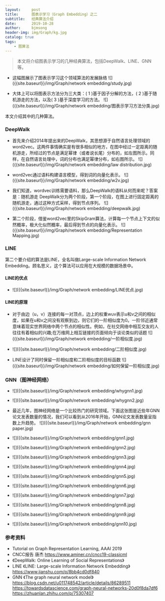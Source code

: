 ```yaml
---
layout:     post
title:      图表示学习（Graph Embedding）之二
subtitle:   经典算法介绍
date:       2019-10-28
author:     bjmsong
header-img: img/Graph/kg.jpg
catalog: true
tags:
    - 图算法
---
```

>本文将介绍图表示学习的几种经典算法，包括DeepWalk、LINE、GNN等。

<ul> 
<li markdown="1"> 
这幅图展示了图表示学习这个领域算法的发展脉络
![]({{site.baseurl}}/img/Graph/network embedding/study.jpg) 
</li> 
</ul> 


<ul> 
<li markdown="1"> 
大体上可以将图表示方法分为三大类：( 1 )基于因子分解的方法，( 2 )基于随机游走的方法，以及( 3 )基于深度学习的方法。
![]({{site.baseurl}}/img/Graph/network embedding/图表示学习方法分类.jpg) 
</li> 
</ul> 


本文介绍其中的几种算法。

### DeepWalk
<ul> 
<li markdown="1"> 
首先来介绍2014年提出来的DeepWalk，其思想源于自然语言处理领域的word2vec。这两件事情确实是有很多相似的地方，在图中经过一定距离的随机游走，所经过的节点是满足幂律（或者说长尾）分布的，如左图所示。同样，在自然语言处理中，词的分布也满足幂律分布，如右图所示。
![]({{site.baseurl}}/img/Graph/network embedding/law distribution.jpg) 
</li> 
</ul> 

<ul> 
<li markdown="1"> 
word2vec通过语料构建语言模型，得到词的向量化表示。
![]({{site.baseurl}}/img/Graph/network embedding/w2v.jpg) 
</li> 
</ul> 


<ul> 
<li markdown="1"> 
我们知道，wordvec训练需要语料，那么DeepWalk的语料从何而来呢？答案是：随机游走
DeepWalk分为两个阶段，第一个阶段，在图上进行固定距离的随机游走，通过这种方式采样，得到节点序列。
![]({{site.baseurl}}/img/Graph/network embedding/deepwalk.jpg) 
</li> 
</ul> 

<ul> 
<li markdown="1"> 
第二个阶段，借鉴word2vec里的SkipGram算法，计算每一个节点上下文的似然概率，极大化似然概率，最后得到节点的向量化表示。
![]({{site.baseurl}}/img/Graph/network embedding/Representation Mapping.jpg) 
</li> 
</ul> 



### LINE

第二个要介绍的算法是LINE，全名叫做Large-scale Information Network Embedding。顾名思义，这个算法可以应用在大规模的数据场景中。


#### LINE的优点


<ul> 
<li markdown="1"> 
![]({{site.baseurl}}/img/Graph/network embedding/LINE优点.jpg) 
</li> 
</ul> 


#### LINE的原理

<ul> 
<li markdown="1"> 
对于由边（u，v）连接的每一对顶点，边上的权重wuv表示u和v之间的相似度，如果在u和v之间没有观察到边，则它们的一阶相似度为0。一阶邻近通常意味着现实世界网络中两个节点的相似性。例如，在社交网络中相互交友的人往往有着相似的兴趣;在万维网上相互链接的页面倾向于谈论类似的话题
![]({{site.baseurl}}/img/Graph/network embedding/一阶相似度.jpg) 
</li> 
</ul> 


<ul> 
<li markdown="1"> 
![]({{site.baseurl}}/img/Graph/network embedding/二阶相似度.jpg) 
</li> 
</ul> 


<ul> 
<li markdown="1"> 
LINE设计了同时保留一阶相似度和二阶相似度的目标函数
![]({{site.baseurl}}/img/Graph/network embedding/如何保留一阶相似度.jpg) 
</li> 
</ul> 



### GNN（图神经网络）
<ul> 
<li markdown="1"> 
![]({{site.baseurl}}/img/Graph/network embedding/whygnn1.jpg) 
</li> 
</ul> 

<ul> 
<li markdown="1"> 
![]({{site.baseurl}}/img/Graph/network embedding/whygnn2.jpg) 
</li> 
</ul> 


<ul> 
<li markdown="1"> 
最近几年，图神经网络是一个比较热门的研究领域。下面这张图是近些年GNN论文发表数量的情况，我们可以看到从2016年开始，GNN论文发表数量呈指数上升趋势。
![]({{site.baseurl}}/img/Graph/network embedding/gnn paper.jpg) 
</li> 
</ul> 

<ul> 
<li markdown="1"> 
![]({{site.baseurl}}/img/Graph/network embedding/gnn1.jpg) 
</li> 
</ul> 

<ul> 
<li markdown="1"> 
![]({{site.baseurl}}/img/Graph/network embedding/gnn2.jpg) 
</li> 
</ul> 

<ul> 
<li markdown="1"> 
![]({{site.baseurl}}/img/Graph/network embedding/gnn3.jpg) 
</li> 
</ul> 

<ul> 
<li markdown="1"> 
![]({{site.baseurl}}/img/Graph/network embedding/gnn4.jpg) 
</li> 
</ul> 

<ul> 
<li markdown="1"> 
![]({{site.baseurl}}/img/Graph/network embedding/gnn5.jpg) 
</li> 
</ul> 

<ul> 
<li markdown="1"> 
![]({{site.baseurl}}/img/Graph/network embedding/gnn6.jpg) 
</li> 
</ul> 

<ul> 
<li markdown="1"> 
![]({{site.baseurl}}/img/Graph/network embedding/gnn7.jpg) 
</li> 
</ul> 

<ul> 
<li markdown="1"> 
![]({{site.baseurl}}/img/Graph/network embedding/gnn8.jpg) 
</li> 
</ul> 

<ul> 
<li markdown="1"> 
![]({{site.baseurl}}/img/Graph/network embedding/gnn9.jpg) 
</li> 
</ul> 

<ul> 
<li markdown="1"> 
![]({{site.baseurl}}/img/Graph/network embedding/gnn10.jpg) 
</li> 
</ul> 


### 参考资料
- Tutorial on Graph Representation Learning, AAAI 2019
- CNCC报告 唐杰 
https://www.aminer.cn/cncc19-classicml
- 《DeepWalk: Online Learning of Social Representations》
- LINE 
《LINE: Large-scale Information Network Embedding》
https://www.jianshu.com/p/8bb4cd0df840
- GNN
《The graph neural network model》
https://blog.csdn.net/u011748542/article/details/86289511
https://towardsdatascience.com/graph-neural-networks-20d0f8da7df6
https://zhuanlan.zhihu.com/p/75307407




